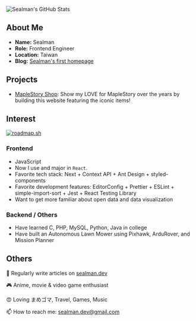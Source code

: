 ![Sealman's GitHub Stats](https://github-readme-stats.vercel.app/api?username=sealman234&count_private=true&show_icons=true&theme=react&hide_title=true)

## About Me

* **Name:** Sealman
* **Role:** Frontend Engineer
* **Location:** Taiwan
* **Blog:** [Sealman's first homepage](https://www.sealman.dev)

## Projects

* [MapleStory Shop](https://sealman234.github.io/maplestory-shop/): Show my LOVE for MapleStory over the years by building this website featuring the iconic items!

## Interest

[![roadmap.sh](https://api.roadmap.sh/v1-badge/wide/6441fc03e27257737493969c?variant=dark&roadmaps=frontend%2Cdevops%2Cdocker%2Ckubernetes)](https://roadmap.sh)

### Frontend

* JavaScript
* Now I use and major in `React`.
* Favorite tech stack: Next + Context API + Ant Design + styled-components
* Favorite development features: EditorConfig + Prettier + ESLint + simple-import-sort + Jest + React Testing Library
* Want to get more familiar about open data and data visualization

### Backend / Others

* Have learned C, PHP, MySQL, Python, Java in college
* Have built an Autonomous Lawn Mower using Pixhawk, ArduRover, and Mission Planner
  
## Others

📝 Regularly write articles on [sealman.dev](https://www.sealman.dev/)

🎮 Anime, movie & video game enthusiast

😍 Loving まめゴマ, Travel, Games, Music

📫 How to reach me: sealman.dev@gmail.com

